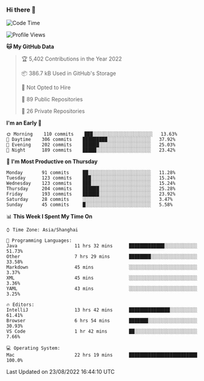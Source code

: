 ### Hi there 👋

<!--
**qbosen/qbosen** is a ✨ _special_ ✨ repository because its `README.md` (this file) appears on your GitHub profile.

Here are some ideas to get you started:

- 🔭 I’m currently working on ...
- 🌱 I’m currently learning ...
- 👯 I’m looking to collaborate on ...
- 🤔 I’m looking for help with ...
- 💬 Ask me about ...
- 📫 How to reach me: ...
- 😄 Pronouns: ...
- ⚡ Fun fact: ...
-->

<!--START_SECTION:waka-->
![Code Time](http://img.shields.io/badge/Code%20Time-887%20hrs%2057%20mins-blue)

![Profile Views](http://img.shields.io/badge/Profile%20Views-0-blue)

**🐱 My GitHub Data** 

> 🏆 5,402 Contributions in the Year 2022
 > 
> 📦 386.7 kB Used in GitHub's Storage 
 > 
> 🚫 Not Opted to Hire
 > 
> 📜 89 Public Repositories 
 > 
> 🔑 26 Private Repositories  
 > 
**I'm an Early 🐤** 

```text
🌞 Morning    110 commits    ███░░░░░░░░░░░░░░░░░░░░░░   13.63% 
🌆 Daytime    306 commits    █████████░░░░░░░░░░░░░░░░   37.92% 
🌃 Evening    202 commits    ██████░░░░░░░░░░░░░░░░░░░   25.03% 
🌙 Night      189 commits    █████░░░░░░░░░░░░░░░░░░░░   23.42%

```
📅 **I'm Most Productive on Thursday** 

```text
Monday       91 commits     ██░░░░░░░░░░░░░░░░░░░░░░░   11.28% 
Tuesday      123 commits    ███░░░░░░░░░░░░░░░░░░░░░░   15.24% 
Wednesday    123 commits    ███░░░░░░░░░░░░░░░░░░░░░░   15.24% 
Thursday     204 commits    ██████░░░░░░░░░░░░░░░░░░░   25.28% 
Friday       193 commits    ██████░░░░░░░░░░░░░░░░░░░   23.92% 
Saturday     28 commits     ░░░░░░░░░░░░░░░░░░░░░░░░░   3.47% 
Sunday       45 commits     █░░░░░░░░░░░░░░░░░░░░░░░░   5.58%

```


📊 **This Week I Spent My Time On** 

```text
⌚︎ Time Zone: Asia/Shanghai

💬 Programming Languages: 
Java                     11 hrs 32 mins      █████████████░░░░░░░░░░░░   51.73% 
Other                    7 hrs 29 mins       ████████░░░░░░░░░░░░░░░░░   33.58% 
Markdown                 45 mins             ░░░░░░░░░░░░░░░░░░░░░░░░░   3.37% 
XML                      45 mins             ░░░░░░░░░░░░░░░░░░░░░░░░░   3.36% 
YAML                     43 mins             ░░░░░░░░░░░░░░░░░░░░░░░░░   3.25%

🔥 Editors: 
IntelliJ                 13 hrs 42 mins      ███████████████░░░░░░░░░░   61.41% 
Browser                  6 hrs 54 mins       ███████░░░░░░░░░░░░░░░░░░   30.93% 
VS Code                  1 hr 42 mins        ██░░░░░░░░░░░░░░░░░░░░░░░   7.66%

💻 Operating System: 
Mac                      22 hrs 19 mins      █████████████████████████   100.0%

```


 Last Updated on 23/08/2022 16:44:10 UTC
<!--END_SECTION:waka-->
